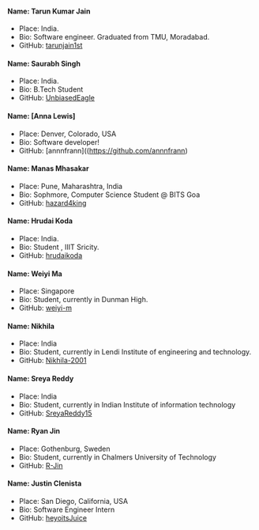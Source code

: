 #### Name: Tarun Kumar Jain
- Place: India.
- Bio: Software engineer. Graduated from TMU, Moradabad.
- GitHub: [tarunjain1st](https://github.com/tarunjain1st)

#### Name: Saurabh Singh
- Place: India.
- Bio: B.Tech Student
- GitHub: [UnbiasedEagle](https://github.com/UnbiasedEagle)

#### Name: [Anna Lewis]
- Place: Denver, Colorado, USA
- Bio: Software developer!
- GitHub: [annnfrann]((https://github.com/annnfrann)

#### Name: Manas Mhasakar
- Place: Pune, Maharashtra, India
- Bio: Sophmore, Computer Science Student @ BITS Goa
- GitHub: [hazard4king](https://github.com/hazard4king)

#### Name: Hrudai Koda
- Place: India.
- Bio: Student , IIIT Sricity.
- GitHub: [hrudaikoda](https://github.com/hrudaikoda)

#### Name: Weiyi Ma
- Place: Singapore
- Bio: Student, currently in Dunman High.
- GitHub: [weiyi-m](https://github.com/weiyi-m)

#### Name: Nikhila
- Place: India
- Bio: Student, currently in Lendi Institute of engineering and technology.
- GitHub: [Nikhila-2001](https://github.com/NIKHILA-2001)

#### Name: Sreya Reddy
- Place: India
- Bio: Student, currently in Indian Institute of information technology
- GitHub: [SreyaReddy15](https://github.com/sreyareddy15)

#### Name: Ryan Jin
- Place: Gothenburg, Sweden
- Bio: Student, currently in Chalmers University of Technology
- GitHub: [R-Jin](https://github.com/R-Jin)

#### Name: Justin Clenista
- Place: San Diego, California, USA
- Bio: Software Engineer Intern
- GitHub: [heyoitsJuice](https://github.com/heyoitsJuice)
